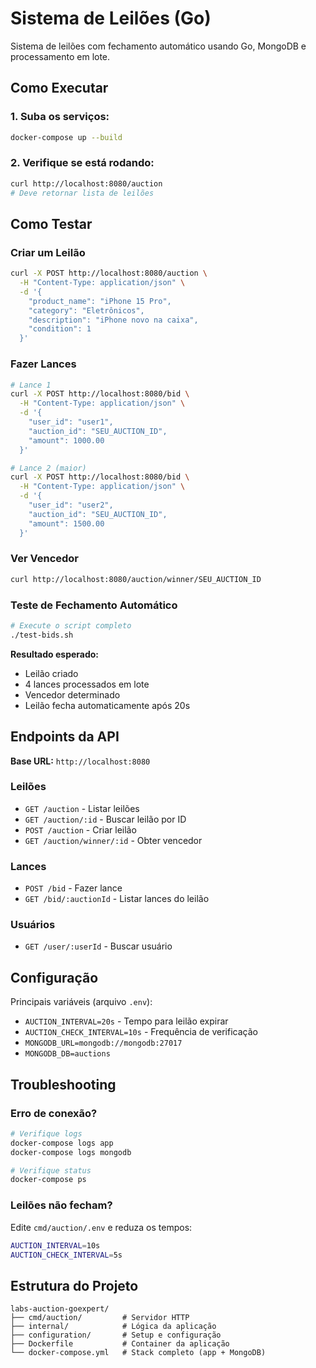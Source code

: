 # Sistema de Leilões (Go)

Sistema de leilões com fechamento automático usando Go, MongoDB e processamento em lote.

## Como Executar

### 1. Suba os serviços:
```bash
docker-compose up --build
```

### 2. Verifique se está rodando:
```bash
curl http://localhost:8080/auction
# Deve retornar lista de leilões
```

## Como Testar

### Criar um Leilão
```bash
curl -X POST http://localhost:8080/auction \
  -H "Content-Type: application/json" \
  -d '{
    "product_name": "iPhone 15 Pro",
    "category": "Eletrônicos", 
    "description": "iPhone novo na caixa",
    "condition": 1
  }'
```

### Fazer Lances
```bash
# Lance 1
curl -X POST http://localhost:8080/bid \
  -H "Content-Type: application/json" \
  -d '{
    "user_id": "user1",
    "auction_id": "SEU_AUCTION_ID",
    "amount": 1000.00
  }'

# Lance 2 (maior)
curl -X POST http://localhost:8080/bid \
  -H "Content-Type: application/json" \
  -d '{
    "user_id": "user2", 
    "auction_id": "SEU_AUCTION_ID",
    "amount": 1500.00
  }'
```

### Ver Vencedor
```bash
curl http://localhost:8080/auction/winner/SEU_AUCTION_ID
```

### Teste de Fechamento Automático
```bash
# Execute o script completo
./test-bids.sh
```

**Resultado esperado:**
- Leilão criado
- 4 lances processados em lote
- Vencedor determinado
- Leilão fecha automaticamente após 20s

## Endpoints da API

**Base URL:** `http://localhost:8080`

### Leilões
- `GET /auction` - Listar leilões
- `GET /auction/:id` - Buscar leilão por ID  
- `POST /auction` - Criar leilão
- `GET /auction/winner/:id` - Obter vencedor

### Lances
- `POST /bid` - Fazer lance
- `GET /bid/:auctionId` - Listar lances do leilão

### Usuários  
- `GET /user/:userId` - Buscar usuário

## Configuração

Principais variáveis (arquivo `.env`):
- `AUCTION_INTERVAL=20s` - Tempo para leilão expirar
- `AUCTION_CHECK_INTERVAL=10s` - Frequência de verificação
- `MONGODB_URL=mongodb://mongodb:27017`
- `MONGODB_DB=auctions`

## Troubleshooting

### Erro de conexão?
```bash
# Verifique logs
docker-compose logs app
docker-compose logs mongodb

# Verifique status
docker-compose ps
```

### Leilões não fecham?
Edite `cmd/auction/.env` e reduza os tempos:
```bash
AUCTION_INTERVAL=10s
AUCTION_CHECK_INTERVAL=5s
```

## Estrutura do Projeto

```
labs-auction-goexpert/
├── cmd/auction/         # Servidor HTTP
├── internal/            # Lógica da aplicação  
├── configuration/       # Setup e configuração
├── Dockerfile           # Container da aplicação
└── docker-compose.yml   # Stack completo (app + MongoDB)
```
